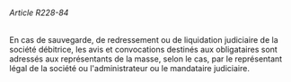 ###### Article R228-84

En cas de sauvegarde, de redressement ou de liquidation judiciaire de la société débitrice, les avis et convocations destinés aux obligataires sont adressés aux représentants de la masse, selon le cas, par le représentant légal de la société ou l'administrateur ou le mandataire judiciaire.

